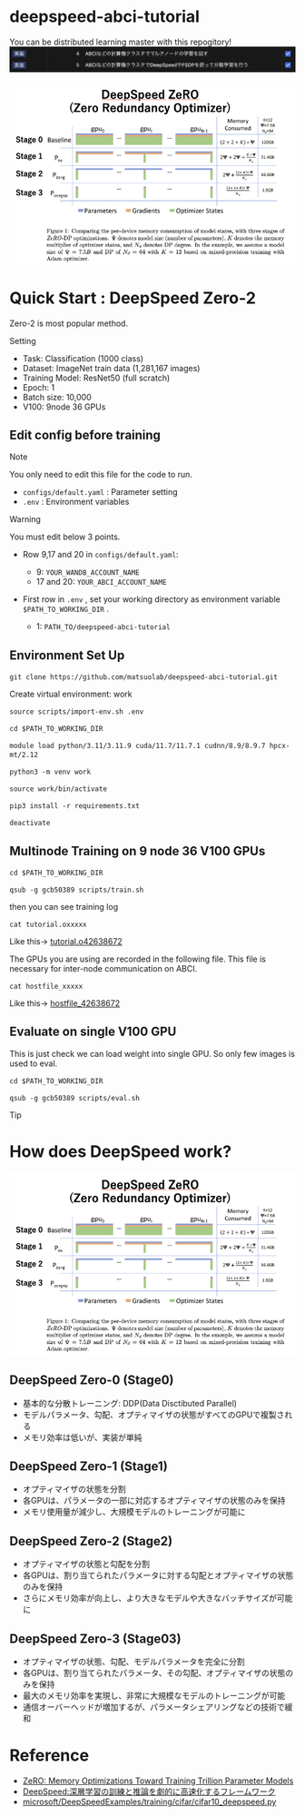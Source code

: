 # deepspeed-abci-tutorial
You can be distributed learning master with this repogitory!
![ladder](./docs/ladder.png)

![zero](./docs/zero.png)

# Quick Start : DeepSpeed Zero-2
Zero-2 is most popular method.

Setting
- Task: Classification (1000 class)
- Dataset: ImageNet train data (1,281,167 images)
- Training Model: ResNet50 (full scratch)
- Epoch: 1
- Batch size: 10,000
- V100: 9node 36 GPUs

## Edit config before training
> [!NOTE]
> You only need to edit this file for the code to run.

- `configs/default.yaml` : Parameter setting
- `.env` : Environment variables

> [!WARNING] 
> You must edit below 3 points.

- Row 9,17 and 20 in `configs/default.yaml`: 
    - 9: `YOUR_WANDB_ACCOUNT_NAME`
    - 17 and 20: `YOUR_ABCI_ACCOUNT_NAME`

- First row in `.env` , set your working directory as environment variable `$PATH_TO_WORKING_DIR` .
    - 1: `PATH_TO/deepspeed-abci-tutorial`

## Environment Set Up
```
git clone https://github.com/matsuolab/deepspeed-abci-tutorial.git
```
Create virtual environment: work
```
source scripts/import-env.sh .env
```
```
cd $PATH_TO_WORKING_DIR 
```
```
module load python/3.11/3.11.9 cuda/11.7/11.7.1 cudnn/8.9/8.9.7 hpcx-mt/2.12
```
```
python3 -m venv work
```
```
source work/bin/activate
```
```
pip3 install -r requirements.txt
```
```
deactivate
```

## Multinode Training on 9 node 36 V100 GPUs 
```
cd $PATH_TO_WORKING_DIR 
```
```
qsub -g gcb50389 scripts/train.sh
```
then you can see training log
```
cat tutorial.oxxxxx
```
Like this-> [tutorial.o42638672](./docs/tutorial.o42638672)

The GPUs you are using are recorded in the following file. This file is necessary for inter-node communication on ABCI.
```
cat hostfile_xxxxx
```
Like this-> [hostfile_42638672](./docs/hostfile_42638672)

## Evaluate on single V100 GPU
This is just check we can load weight into single GPU. So only few images is used to eval. 
```
cd $PATH_TO_WORKING_DIR 
```
```
qsub -g gcb50389 scripts/eval.sh
``` 


> [!TIP]
> # How does DeepSpeed work?
![zero](./docs/zero.png)

## DeepSpeed Zero-0 (Stage0)
- 基本的な分散トレーニング: DDP(Data Disctibuted Parallel)
- モデルパラメータ、勾配、オプティマイザの状態がすべてのGPUで複製される
- メモリ効率は低いが、実装が単純

## DeepSpeed Zero-1 (Stage1)
- オプティマイザの状態を分割
- 各GPUは、パラメータの一部に対応するオプティマイザの状態のみを保持
- メモリ使用量が減少し、大規模モデルのトレーニングが可能に

## DeepSpeed Zero-2 (Stage2)
- オプティマイザの状態と勾配を分割
- 各GPUは、割り当てられたパラメータに対する勾配とオプティマイザの状態のみを保持
- さらにメモリ効率が向上し、より大きなモデルや大きなバッチサイズが可能に

## DeepSpeed Zero-3 (Stage03)
- オプティマイザの状態、勾配、モデルパラメータを完全に分割
- 各GPUは、割り当てられたパラメータ、その勾配、オプティマイザの状態のみを保持
- 最大のメモリ効率を実現し、非常に大規模なモデルのトレーニングが可能
- 通信オーバーヘッドが増加するが、パラメータシェアリングなどの技術で緩和

# Reference
- [ZeRO: Memory Optimizations Toward Training Trillion Parameter Models](https://arxiv.org/abs/1910.02054)
- [DeepSpeed:深層学習の訓練と推論を劇的に高速化するフレームワーク](https://www.deepspeed.ai/assets/files/DeepSpeed_Overview_Japanese_2023Jun7th.pdf)
- [microsoft/DeepSpeedExamples/training/cifar/cifar10_deepspeed.py](https://github.com/microsoft/DeepSpeedExamples/blob/master/training/cifar/cifar10_deepspeed.py)
